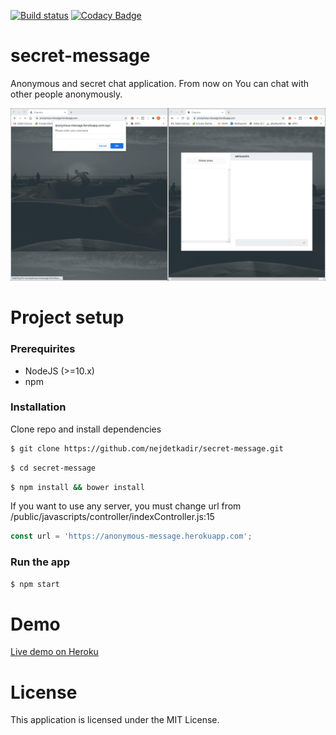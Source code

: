 [![Build status](https://api.travis-ci.org/nejdetkadir/secret-message.svg)](https://api.travis-ci.org/nejdetkadir/secret-message)
[![Codacy Badge](https://app.codacy.com/project/badge/Grade/fee133895c1b4f178f5b44965a3d995c)](https://www.codacy.com/gh/nejdetkadir/secret-message/dashboard?utm_source=github.com&amp;utm_medium=referral&amp;utm_content=nejdetkadir/secret-message&amp;utm_campaign=Badge_Grade)

# secret-message
Anonymous and secret chat application. From now on You can chat with other people anonymously.

![cover](doc/cover.gif)

# Project setup
### Prerequirites
- NodeJS (>=10.x)
- npm

### Installation
Clone repo and install dependencies
``` bash 
$ git clone https://github.com/nejdetkadir/secret-message.git
```
``` bash 
$ cd secret-message
```
``` bash 
$ npm install && bower install
```
If you want to use any server, you must change url from /public/javascripts/controller/indexController.js:15
```javascript
const url = 'https://anonymous-message.herokuapp.com';
``` 
### Run the app
``` bash 
$ npm start
```

# Demo
[Live demo on Heroku](https://anonymous-message.herokuapp.com)

# License
This application is licensed under the  MIT License.
